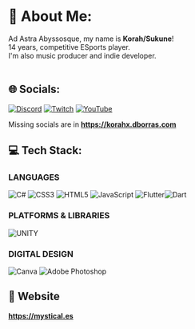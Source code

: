 # **💫 About Me:**
Ad Astra Abyssosque, my name is **Korah/Sukune**!<br>14 years, competitive ESports player.<br>I'm also music producer and indie developer.<br><br>


## 🌐 Socials:
[![Discord](https://img.shields.io/badge/Discord-%237289DA.svg?logo=discord&logoColor=white)](https://discord.gg/https://dsc.gg/mysticalstudios) [![Twitch](https://img.shields.io/badge/Twitch-%239146FF.svg?logo=Twitch&logoColor=white)](https://twitch.tv/SukuneMarkov_) [![YouTube](https://img.shields.io/badge/YouTube-%23FF0000.svg?logo=YouTube&logoColor=white)](https://youtube.com/@korahx)

Missing socials are in **https://korahx.dborras.com**

## 💻 Tech Stack:
### LANGUAGES
![C#](https://img.shields.io/badge/c%23-%23239120.svg?style=for-the-badge&logo=c-sharp&logoColor=white) ![CSS3](https://img.shields.io/badge/css3-%231572B6.svg?style=for-the-badge&logo=css3&logoColor=white) ![HTML5](https://img.shields.io/badge/html5-%23E34F26.svg?style=for-the-badge&logo=html5&logoColor=white) ![JavaScript](https://img.shields.io/badge/javascript-%23323330.svg?style=for-the-badge&logo=javascript&logoColor=%23F7DF1E) ![Flutter](https://img.shields.io/badge/Flutter-%2302569B.svg?style=for-the-badge&logo=Flutter&logoColor=white)![Dart](https://img.shields.io/badge/dart-%230175C2.svg?style=for-the-badge&logo=dart&logoColor=white)
### PLATFORMS & LIBRARIES
![UNITY](https://img.shields.io/badge/Unity-%2320232a.svg?style=for-the-badge&logo=unity&logoColor=white)
### DIGITAL DESIGN
![Canva](https://img.shields.io/badge/Canva-%2300C4CC.svg?style=for-the-badge&logo=Canva&logoColor=white) ![Adobe Photoshop](https://img.shields.io/badge/adobephotoshop-%2331A8FF.svg?style=for-the-badge&logo=adobephotoshop&logoColor=white)

## 📶 Website

**https://mystical.es**

